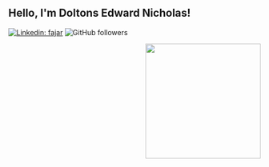 <h2>Hello, I'm Doltons Edward Nicholas!</h2> 

[![Linkedin: fajar](https://img.shields.io/badge/-Doltons%20Edward-blue?style=flat-square&logo=Linkedin&logoColor=white&link=https://www.linkedin.com/in/doltons-edward-nicholas-p-1498a7208/)](https://www.linkedin.com/in/ahmad-fajar)
![GitHub followers](https://img.shields.io/github/followers/secondl1f3?label=Follow&style=social)

<!-- ![Twitter Follow](https://img.shields.io/twitter/follow/fjr_notes?label=Follow)
[![Linkedin: fajar](https://img.shields.io/badge/-ahmad%20fajar-blue?style=flat-square&logo=Linkedin&logoColor=white&link=https://www.linkedin.com/in/ahmad-fajar/)](https://www.linkedin.com/in/ahmad-fajar)
![GitHub followers](https://img.shields.io/github/followers/secondl1f3?label=Follow&style=social)
[![website](https://img.shields.io/badge/Website-46a2f1.svg?&style=flat-square&logo=Google-Chrome&logoColor=white&link=https://fajarah.wordpress.com/)](https://fajarah.wordpress.com/) -->



<img align='right' src="https://media.giphy.com/media/QssGEmpkyEOhBCb7e1/giphy.gif?cid=ecf05e47c19133vx7wb7boyeeipf0op5lwjbvs9fk9i8fuqe&rid=giphy.gif&ct=s" width="230"> 









<!--https://media.giphy.com/media/M9gbBd9nbDrOTu1Mqx/giphy.gif -->
